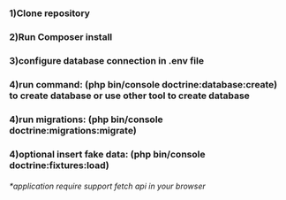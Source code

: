 <h3>1)Clone repository</h3>
<h3>2)Run Composer install</h3>
<h3>3)configure database connection in .env file</h3>
<h3>4)run command: (php bin/console doctrine:database:create) to create database or use other tool to create database</h3>
<h3>4)run migrations: (php bin/console doctrine:migrations:migrate)</h3>
<h3>4)optional insert fake data: (php bin/console doctrine:fixtures:load)</h3>

<h6>*application require support fetch api in your browser</h6>
